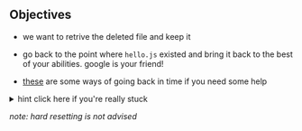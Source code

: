 ## Objectives

- we want to retrive the deleted file and keep it

- go back to the point where `hello.js` existed and bring it back to the best of your abilities. google is your friend!

- [these](https://nphumbert.github.io/blog/2017/04/19/go-back-in-time-with-git/) are some ways of going back in time if you need some help

<details>
<summary>hint click here if you're really stuck</summary>
<br>
go to github and checkout commit # 762eca0
</details>

_note: hard resetting is not advised_
